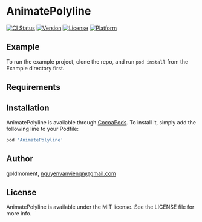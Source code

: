 # AnimatePolyline

[![CI Status](https://img.shields.io/travis/viensaigon/AnimatePolyline.svg?style=flat)](https://travis-ci.org/viensaigon/AnimatePolyline)
[![Version](https://img.shields.io/cocoapods/v/AnimatePolyline.svg?style=flat)](https://cocoapods.org/pods/AnimatePolyline)
[![License](https://img.shields.io/cocoapods/l/AnimatePolyline.svg?style=flat)](https://cocoapods.org/pods/AnimatePolyline)
[![Platform](https://img.shields.io/cocoapods/p/AnimatePolyline.svg?style=flat)](https://cocoapods.org/pods/AnimatePolyline)

## Example

To run the example project, clone the repo, and run `pod install` from the Example directory first.

## Requirements

## Installation

AnimatePolyline is available through [CocoaPods](https://cocoapods.org). To install
it, simply add the following line to your Podfile:

```ruby
pod 'AnimatePolyline'
```

## Author

goldmoment, nguyenvanvienqn@gmail.com

## License

AnimatePolyline is available under the MIT license. See the LICENSE file for more info.
